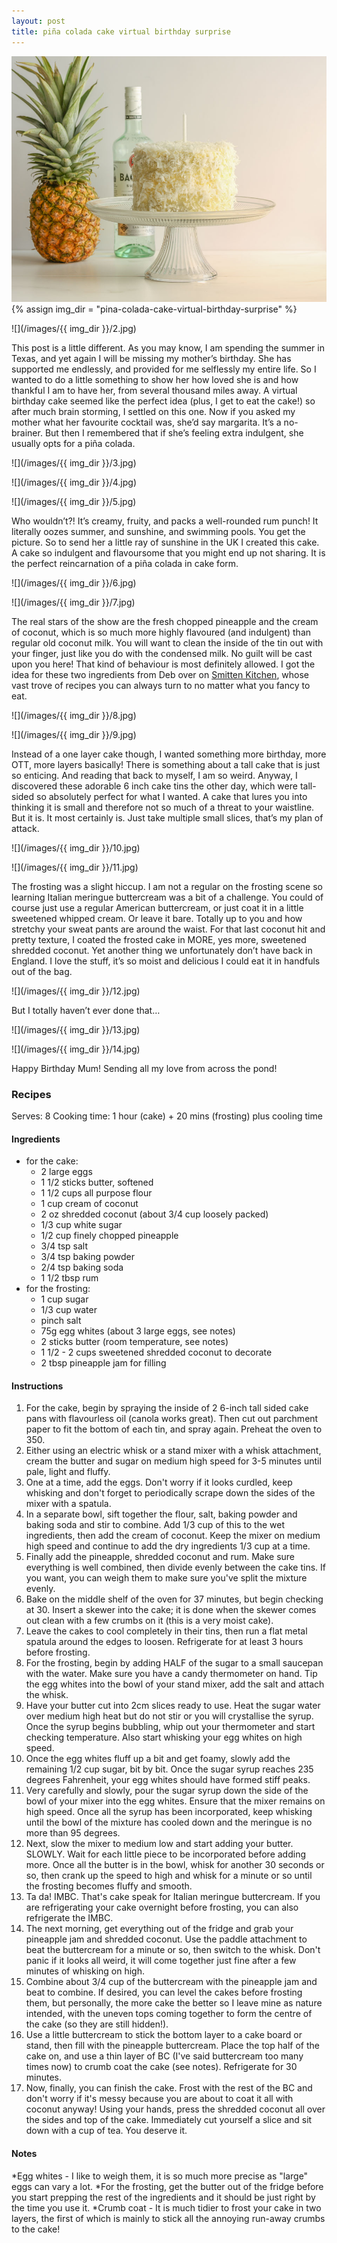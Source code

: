 ```yaml
---
layout: post
title: piña colada cake virtual birthday surprise
---
```

![](/images/pina-colada-cake-virtual-birthday-surprise/1.jpg)
{% assign img_dir = "pina-colada-cake-virtual-birthday-surprise" %}

![](/images/{{ img_dir }}/2.jpg)

This post is a little different. As you may know, I am spending the summer in Texas, and yet again I will be missing my mother’s birthday. She has supported me endlessly, and provided for me selflessly my entire life. So I wanted to do a little something to show her how loved she is and how thankful I am to have her, from several thousand miles away. A virtual birthday cake seemed like the perfect idea (plus, I get to eat the cake!) so after much brain storming, I settled on this one. Now if you asked my mother what her favourite cocktail was, she’d say margarita. It’s a no-brainer. But then I remembered that if she’s feeling extra indulgent, she usually opts for a piña colada.

![](/images/{{ img_dir }}/3.jpg)

![](/images/{{ img_dir }}/4.jpg)

![](/images/{{ img_dir }}/5.jpg)

Who wouldn’t?! It’s creamy, fruity, and packs a well-rounded rum punch! It literally oozes summer, and sunshine, and swimming pools. You get the picture. So to send her a little ray of sunshine in the UK I created this cake. A cake so indulgent and flavoursome that you might end up not sharing. It is the perfect reincarnation of a piña colada in cake form.

![](/images/{{ img_dir }}/6.jpg)

![](/images/{{ img_dir }}/7.jpg)

The real stars of the show are the fresh chopped pineapple and the cream of coconut, which is so much more highly flavoured (and indulgent) than regular old coconut milk. You will want to clean the inside of the tin out with your finger, just like you do with the condensed milk. No guilt will be cast upon you here! That kind of behaviour is most definitely allowed. I got the idea for these two ingredients from Deb over on [Smitten Kitchen](https://smittenkitchen.com/2011/02/pina-colada-cake/), whose vast trove of recipes you can always turn to no matter what you fancy to eat.

![](/images/{{ img_dir }}/8.jpg)

![](/images/{{ img_dir }}/9.jpg)

Instead of a one layer cake though, I wanted something more birthday, more OTT, more layers basically! There is something about a tall cake that is just so enticing. And reading that back to myself, I am so weird. Anyway, I discovered these adorable 6 inch cake tins the other day, which were tall-sided so absolutely perfect for what I wanted. A cake that lures you into thinking it is small and therefore not so much of a threat to your waistline. But it is. It most certainly is. Just take multiple small slices, that’s my plan of attack.

![](/images/{{ img_dir }}/10.jpg)

![](/images/{{ img_dir }}/11.jpg)

The frosting was a slight hiccup. I am not a regular on the frosting scene so learning Italian meringue buttercream was a bit of a challenge. You could of course just use a regular American buttercream, or just coat it in a little sweetened whipped cream. Or leave it bare. Totally up to you and how stretchy your sweat pants are around the waist. For that last coconut hit and pretty texture, I coated the frosted cake in MORE, yes more, sweetened shredded coconut. Yet another thing we unfortunately don’t have back in England. I love the stuff, it’s so moist and delicious I could eat it in handfuls out of the bag.

![](/images/{{ img_dir }}/12.jpg)

But I totally haven’t ever done that…

![](/images/{{ img_dir }}/13.jpg)

![](/images/{{ img_dir }}/14.jpg)

Happy Birthday Mum! Sending all my love from across the pond!

### Recipes
Serves: 8
Cooking time: 1 hour (cake) + 20 mins (frosting) plus cooling time
#### Ingredients
+ for the cake:
  + 2 large eggs
  + 1 1/2 sticks butter, softened
  + 1 1/2 cups all purpose flour
  + 1 cup cream of coconut
  + 2 oz shredded coconut (about 3/4 cup loosely packed)
  + 1/3 cup white sugar
  + 1/2 cup finely chopped pineapple
  + 3/4 tsp salt
  + 3/4 tsp baking powder
  + 2/4 tsp baking soda
  + 1 1/2 tbsp rum
+ for the frosting:
  + 1 cup sugar
  + 1/3 cup water
  + pinch salt
  + 75g egg whites (about 3 large eggs, see notes)
  + 2 sticks butter (room temperature, see notes)
  + 1 1/2 - 2 cups sweetened shredded coconut to decorate
  + 2 tbsp pineapple jam for filling

#### Instructions
1. For the cake, begin by spraying the inside of 2 6-inch tall sided cake pans with flavourless oil (canola works great). Then cut out parchment paper to fit the bottom of each tin, and spray again. Preheat the oven to 350.
1. Either using an electric whisk or a stand mixer with a whisk attachment, cream the butter and sugar on medium high speed for 3-5 minutes until pale, light and fluffy.
1. One at a time, add the eggs. Don't worry if it looks curdled, keep whisking and don't forget to periodically scrape down the sides of the mixer with a spatula.
1. In a separate bowl, sift together the flour, salt, baking powder and baking soda and stir to combine. Add 1/3 cup of this to the wet ingredients, then add the cream of coconut. Keep the mixer on medium high speed and continue to add the dry ingredients 1/3 cup at a time.
1. Finally add the pineapple, shredded coconut and rum. Make sure everything is well combined, then divide evenly between the cake tins. If you want, you can weigh them to make sure you've split the mixture evenly.
1. Bake on the middle shelf of the oven for 37 minutes, but begin checking at 30. Insert a skewer into the cake; it is done when the skewer comes out clean with a few crumbs on it (this is a very moist cake).
1. Leave the cakes to cool completely in their tins, then run a flat metal spatula around the edges to loosen. Refrigerate for at least 3 hours before frosting.
1. For the frosting, begin by adding HALF of the sugar to a small saucepan with the water. Make sure you have a candy thermometer on hand. Tip the egg whites into the bowl of your stand mixer, add the salt and attach the whisk.
1. Have your butter cut into 2cm slices ready to use. Heat the sugar water over medium high heat but do not stir or you will crystallise the syrup. Once the syrup begins bubbling, whip out your thermometer and start checking temperature. Also start whisking your egg whites on high speed.
1. Once the egg whites fluff up a bit and get foamy, slowly add the remaining 1/2 cup sugar, bit by bit. Once the sugar syrup reaches 235 degrees Fahrenheit, your egg whites should have formed stiff peaks.
1. Very carefully and slowly, pour the sugar syrup down the side of the bowl of your mixer into the egg whites. Ensure that the mixer remains on high speed. Once all the syrup has been incorporated, keep whisking until the bowl of the mixture has cooled down and the meringue is no more than 95 degrees.
1. Next, slow the mixer to medium low and start adding your butter. SLOWLY. Wait for each little piece to be incorporated before adding more. Once all the butter is in the bowl, whisk for another 30 seconds or so, then crank up the speed to high and whisk for a minute or so until the frosting becomes fluffy and smooth.
1. Ta da! IMBC. That's cake speak for Italian meringue buttercream. If you are refrigerating your cake overnight before frosting, you can also refrigerate the IMBC.
1. The next morning, get everything out of the fridge and grab your pineapple jam and shredded coconut. Use the paddle attachment to beat the buttercream for a minute or so, then switch to the whisk. Don't panic if it looks all weird, it will come together just fine after a few minutes of whisking on high.
1. Combine about 3/4 cup of the buttercream with the pineapple jam and beat to combine. If desired, you can level the cakes before frosting them, but personally, the more cake the better so I leave mine as nature intended, with the uneven tops coming together to form the centre of the cake (so they are still hidden!).
1. Use a little buttercream to stick the bottom layer to a cake board or stand, then fill with the pineapple buttercream. Place the top half of the cake on, and use a thin layer of BC (I've said buttercream too many times now) to crumb coat the cake (see notes). Refrigerate for 30 minutes.
1. Now, finally, you can finish the cake. Frost with the rest of the BC and don't worry if it's messy because you are about to coat it all with coconut anyway! Using your hands, press the shredded coconut all over the sides and top of the cake. Immediately cut yourself a slice and sit down with a cup of tea. You deserve it.

#### Notes
*Egg whites - I like to weigh them, it is so much more precise as "large" eggs can vary a lot. *For the frosting, get the butter out of the fridge before you start prepping the rest of the ingredients and it should be just right by the time you use it. *Crumb coat - It is much tidier to frost your cake in two layers, the first of which is mainly to stick all the annoying run-away crumbs to the cake!